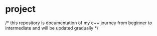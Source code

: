 # project

/* this repository is documentation of my c++ journey from beginner to intermediate and will be updated gradually
*/
